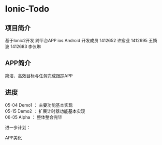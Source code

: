 
# Ionic-Todo

## 项目简介

基于Ionic2开发
跨平台APP ios Android
开发成员 1412652 许宏业 1412695 王錡波 1412683 李仪琳
## APP简介

简洁、高效目标与任务完成跟踪APP

## 进度

05-04 Demo1 ： 主要功能基本实现  
05-15 Demo2 ： 扩展计时器功能基本实现   
06-05 Alpha ： 整体整合完毕

进一步计划：

APP美化
